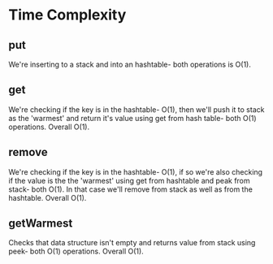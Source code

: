 # Time Complexity
## put 
We're inserting to a stack and into an hashtable- both operations is O(1).
## get
We're checking if the key is in the hashtable- O(1), then we'll push it to stack as the 'warmest' and return it's value using get from hash table- both O(1) operations. Overall O(1).
## remove
We're checking if the key is in the hashtable- O(1), if so we're also checking if the value is the the 'warmest' using get from hashtable and peak from stack- both O(1). In that case we'll remove from stack as well as from the hashtable. Overall O(1).
## getWarmest
Checks that data structure isn't empty and returns value from stack using peek- both O(1) operations. Overall O(1).
